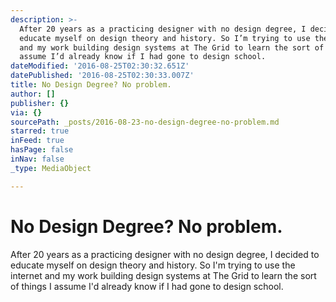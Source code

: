 ```yaml
---
description: >-
  After 20 years as a practicing designer with no design degree, I decided to
  educate myself on design theory and history. So I’m trying to use the internet
  and my work building design systems at The Grid to learn the sort of things I
  assume I’d already know if I had gone to design school.
dateModified: '2016-08-25T02:30:32.651Z'
datePublished: '2016-08-25T02:30:33.007Z'
title: No Design Degree? No problem.
author: []
publisher: {}
via: {}
sourcePath: _posts/2016-08-23-no-design-degree-no-problem.md
starred: true
inFeed: true
hasPage: false
inNav: false
_type: MediaObject

---
```

# No Design Degree? No problem.

After 20 years as a practicing designer with no design degree, I decided to educate myself on design theory and history. So I'm trying to use the internet and my work building design systems at The Grid to learn the sort of things I assume I'd already know if I had gone to design school.